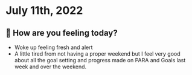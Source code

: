 
# July 11th, 2022

## 📕 How are you feeling today?
-   Woke up feeling fresh and alert
-   A little tired from not having a proper weekend but I feel very good about all the goal setting and progress made on PARA and Goals last week and over the weekend.
